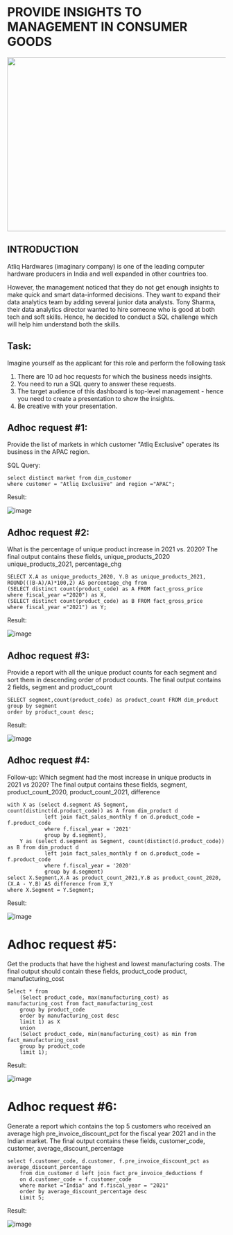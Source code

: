 # PROVIDE INSIGHTS TO MANAGEMENT IN CONSUMER GOODS

<img src="https://github.com/rajathratnakaran/SQL-projects/assets/92428713/e8cab7bc-96e1-485a-9805-fff3f5b289c3" width="600" height="400">

## INTRODUCTION

Atliq Hardwares (imaginary company) is one of the leading computer hardware producers in India and well expanded in other countries too.

However, the management noticed that they do not get enough insights to make quick and smart data-informed decisions. They want to expand their data analytics team by adding several junior data analysts. Tony Sharma, their data analytics director wanted to hire someone who is good at both tech and soft skills. Hence, he decided to conduct a SQL challenge which will help him understand both the skills.

## Task:  

Imagine yourself as the applicant for this role and perform the following task

1.    There are 10 ad hoc requests for which the business needs insights.
2.    You need to run a SQL query to answer these requests. 
3.    The target audience of this dashboard is top-level management - hence you need to create a presentation to show the insights.
4.    Be creative with your presentation.

## Adhoc request #1:
Provide the list of markets in which customer "Atliq Exclusive" operates its business in the APAC region.

SQL Query:
```
select distinct market from dim_customer
where customer = "Atliq Exclusive" and region ="APAC";
```

Result:

![image](https://github.com/rajathratnakaran/SQL-projects/assets/92428713/57911fe4-bf92-47b0-a666-1f93f31d7285)

## Adhoc request #2:
What is the percentage of unique product increase in 2021 vs. 2020? The final output contains these fields, unique_products_2020
unique_products_2021, percentage_chg

```
SELECT X.A as unique_products_2020, Y.B as unique_products_2021, ROUND(((B-A)/A)*100,2) AS percentage_chg from 
(SELECT distinct count(product_code) as A FROM fact_gross_price
where fiscal_year ="2020") as X,
(SELECT distinct count(product_code) as B FROM fact_gross_price
where fiscal_year ="2021") as Y;
```

Result:


![image](https://github.com/rajathratnakaran/SQL-projects/assets/92428713/367d0612-8064-4923-ae23-364c2973cd2a)

## Adhoc request #3:
Provide a report with all the unique product counts for each segment and sort them in descending order of product counts. The final output contains 2 fields, segment and product_count

````
SELECT segment,count(product_code) as product_count FROM dim_product
group by segment
order by product_count desc;
````
Result:

![image](https://github.com/rajathratnakaran/SQL-projects/assets/92428713/25767221-6035-4386-8149-83607e007170)

## Adhoc request #4:
Follow-up: Which segment had the most increase in unique products in 2021 vs 2020? The final output contains these fields,
segment, product_count_2020, product_count_2021, difference

````
with X as (select d.segment AS Segment, count(distinct(d.product_code)) as A from dim_product d
			left join fact_sales_monthly f on d.product_code = f.product_code
			where f.fiscal_year = '2021'
			group by d.segment),
	Y as (select d.segment as Segment, count(distinct(d.product_code)) as B from dim_product d
			left join fact_sales_monthly f on d.product_code = f.product_code
			where f.fiscal_year = '2020'
			group by d.segment)
select X.Segment,X.A as product_count_2021,Y.B as product_count_2020, (X.A - Y.B) AS difference from X,Y
where X.Segment = Y.Segment;
````
Result:

![image](https://github.com/rajathratnakaran/SQL-projects/assets/92428713/8753dcfb-ff7b-4df1-a17b-9c894217018e)

# Adhoc request #5:
Get the products that have the highest and lowest manufacturing costs. The final output should contain these fields, product_code
product, manufacturing_cost

````
Select * from 
	(Select product_code, max(manufacturing_cost) as manufacturing_cost from fact_manufacturing_cost
	group by product_code
	order by manufacturing_cost desc
	limit 1) as X
	union 
	(Select product_code, min(manufacturing_cost) as min from fact_manufacturing_cost
	group by product_code
	limit 1);
````
Result:

![image](https://github.com/rajathratnakaran/SQL-projects/assets/92428713/612ad228-9b59-4787-ab0c-e4a3a64a873c)

# Adhoc request #6:
Generate a report which contains the top 5 customers who received an average high pre_invoice_discount_pct for the fiscal year 2021 
and in the Indian market. The final output contains these fields, customer_code, customer, average_discount_percentage

````
select f.customer_code, d.customer, f.pre_invoice_discount_pct as average_discount_percentage
	from dim_customer d left join fact_pre_invoice_deductions f
	on d.customer_code = f.customer_code
    where market ="India" and f.fiscal_year = "2021"
    order by average_discount_percentage desc
    Limit 5;
````
Result:

![image](https://github.com/rajathratnakaran/SQL-projects/assets/92428713/09c72098-0a5c-4f31-b640-b2fd10606083)







